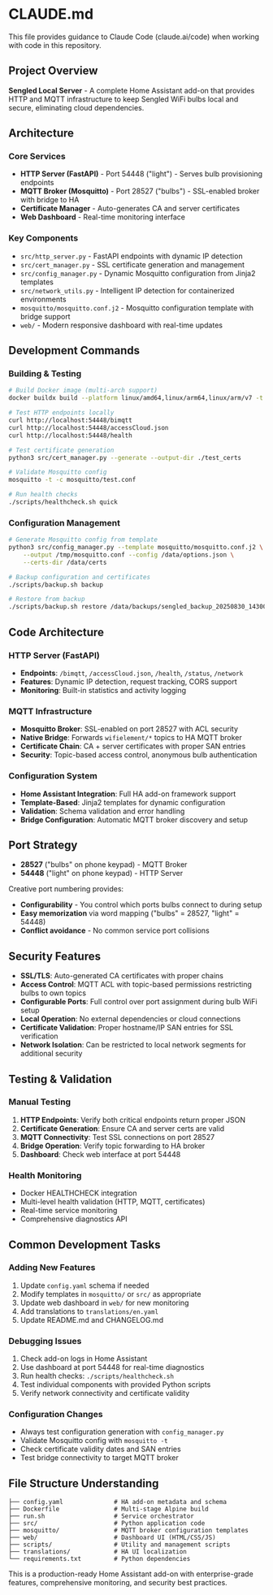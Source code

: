 # CLAUDE.md

This file provides guidance to Claude Code (claude.ai/code) when working with code in this repository.

## Project Overview

**Sengled Local Server** - A complete Home Assistant add-on that provides HTTP and MQTT infrastructure to keep Sengled WiFi bulbs local and secure, eliminating cloud dependencies.

## Architecture

### Core Services
- **HTTP Server (FastAPI)** - Port 54448 ("light") - Serves bulb provisioning endpoints
- **MQTT Broker (Mosquitto)** - Port 28527 ("bulbs") - SSL-enabled broker with bridge to HA
- **Certificate Manager** - Auto-generates CA and server certificates
- **Web Dashboard** - Real-time monitoring interface

### Key Components
- `src/http_server.py` - FastAPI endpoints with dynamic IP detection
- `src/cert_manager.py` - SSL certificate generation and management  
- `src/config_manager.py` - Dynamic Mosquitto configuration from Jinja2 templates
- `src/network_utils.py` - Intelligent IP detection for containerized environments
- `mosquitto/mosquitto.conf.j2` - Mosquitto configuration template with bridge support
- `web/` - Modern responsive dashboard with real-time updates

## Development Commands

### Building & Testing
```bash
# Build Docker image (multi-arch support)
docker buildx build --platform linux/amd64,linux/arm64,linux/arm/v7 -t sengled-local .

# Test HTTP endpoints locally
curl http://localhost:54448/bimqtt
curl http://localhost:54448/accessCloud.json
curl http://localhost:54448/health

# Test certificate generation
python3 src/cert_manager.py --generate --output-dir ./test_certs

# Validate Mosquitto config
mosquitto -t -c mosquitto/test.conf

# Run health checks
./scripts/healthcheck.sh quick
```

### Configuration Management
```bash
# Generate Mosquitto config from template
python3 src/config_manager.py --template mosquitto/mosquitto.conf.j2 \
    --output /tmp/mosquitto.conf --config /data/options.json \
    --certs-dir /data/certs

# Backup configuration and certificates
./scripts/backup.sh backup

# Restore from backup
./scripts/backup.sh restore /data/backups/sengled_backup_20250830_143000.tar.gz
```

## Code Architecture

### HTTP Server (FastAPI)
- **Endpoints**: `/bimqtt`, `/accessCloud.json`, `/health`, `/status`, `/network`
- **Features**: Dynamic IP detection, request tracking, CORS support
- **Monitoring**: Built-in statistics and activity logging

### MQTT Infrastructure
- **Mosquitto Broker**: SSL-enabled on port 28527 with ACL security
- **Native Bridge**: Forwards `wifielement/*` topics to HA MQTT broker
- **Certificate Chain**: CA + server certificates with proper SAN entries
- **Security**: Topic-based access control, anonymous bulb authentication

### Configuration System
- **Home Assistant Integration**: Full HA add-on framework support
- **Template-Based**: Jinja2 templates for dynamic configuration
- **Validation**: Schema validation and error handling
- **Bridge Configuration**: Automatic MQTT broker discovery and setup

## Port Strategy

- **28527** ("bulbs" on phone keypad) - MQTT Broker
- **54448** ("light" on phone keypad) - HTTP Server

Creative port numbering provides:
- **Configurability** - You control which ports bulbs connect to during setup
- **Easy memorization** via word mapping ("bulbs" = 28527, "light" = 54448)  
- **Conflict avoidance** - No common service port collisions

## Security Features

- **SSL/TLS**: Auto-generated CA certificates with proper chains
- **Access Control**: MQTT ACL with topic-based permissions restricting bulbs to own topics
- **Configurable Ports**: Full control over port assignment during bulb WiFi setup
- **Local Operation**: No external dependencies or cloud connections
- **Certificate Validation**: Proper hostname/IP SAN entries for SSL verification
- **Network Isolation**: Can be restricted to local network segments for additional security

## Testing & Validation

### Manual Testing
1. **HTTP Endpoints**: Verify both critical endpoints return proper JSON
2. **Certificate Generation**: Ensure CA and server certs are valid
3. **MQTT Connectivity**: Test SSL connections on port 28527
4. **Bridge Operation**: Verify topic forwarding to HA broker
5. **Dashboard**: Check web interface at port 54448

### Health Monitoring
- Docker HEALTHCHECK integration
- Multi-level health validation (HTTP, MQTT, certificates)
- Real-time service monitoring
- Comprehensive diagnostics API

## Common Development Tasks

### Adding New Features
1. Update `config.yaml` schema if needed
2. Modify templates in `mosquitto/` or `src/` as appropriate  
3. Update web dashboard in `web/` for new monitoring
4. Add translations to `translations/en.yaml`
5. Update README.md and CHANGELOG.md

### Debugging Issues
1. Check add-on logs in Home Assistant
2. Use dashboard at port 54448 for real-time diagnostics
3. Run health checks: `./scripts/healthcheck.sh`
4. Test individual components with provided Python scripts
5. Verify network connectivity and certificate validity

### Configuration Changes
- Always test configuration generation with `config_manager.py`
- Validate Mosquitto config with `mosquitto -t`
- Check certificate validity dates and SAN entries
- Test bridge connectivity to target MQTT broker

## File Structure Understanding
```
├── config.yaml              # HA add-on metadata and schema
├── Dockerfile               # Multi-stage Alpine build
├── run.sh                   # Service orchestrator  
├── src/                     # Python application code
├── mosquitto/               # MQTT broker configuration templates
├── web/                     # Dashboard UI (HTML/CSS/JS)
├── scripts/                 # Utility and management scripts
├── translations/            # HA UI localization
└── requirements.txt         # Python dependencies
```

This is a production-ready Home Assistant add-on with enterprise-grade features, comprehensive monitoring, and security best practices.